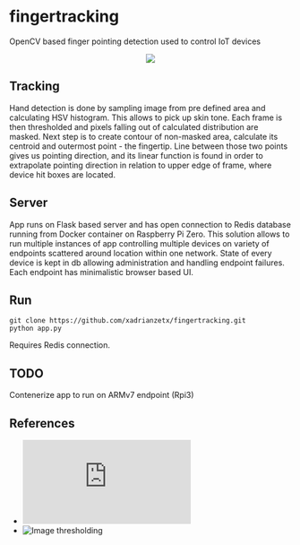 # fingertracking


OpenCV based finger pointing detection used to control IoT devices

<p align="center">
<image src="https://github.com/xadrianzetx/fingertracking/blob/master/assets/ft5.gif"></image>
</p>

## Tracking

Hand detection is done by sampling image from pre defined area and calculating HSV histogram. This allows to pick up skin tone. Each frame is then thresholded and pixels falling out of calculated distribution are masked. Next step is to create contour of non-masked area, calculate its centroid and outermost point - the fingertip. Line between those two points gives us pointing direction, and its linear function is found in order to extrapolate pointing direction in relation to upper edge of frame, where device hit boxes are located.

## Server

App runs on Flask based server and has open connection to Redis database running from Docker container on Raspberry Pi Zero. This solution allows to run multiple instances of app controlling multiple devices on variety of endpoints scattered around location within one network. State of every device is kept in db allowing administration and handling endpoint failures. Each endpoint has minimalistic browser based UI.

## Run

```
git clone https://github.com/xadrianzetx/fingertracking.git
python app.py
```

Requires Redis connection.

## TODO

Contenerize app to run on ARMv7 endpoint (Rpi3)

## References

* ![Histograms](https://docs.opencv.org/3.1.0/d1/db7/tutorial_py_histogram_begins.html)
* ![Image thresholding](https://en.wikipedia.org/wiki/Thresholding_(image_processing))